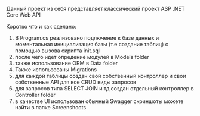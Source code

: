 Данный проект из себя представляет классический проект ASP .NET Core Web API 

Коротко что и как сделано:
1)  В Program.cs реализовано подлючение к базе данных и моментальная инициализация базы (т.е создание таблиц) с помощью вызова скрипта init.sql
2)  после чего идет опредение модулей в Models folder
3)  также использование ORM в Data folder
4)  Также использованы Migrations
5)  для каждой таблицы создан свой собственный контроллер и свои собственные API для все CRUD виды запросов
6) для запросов типа SELECT JOIN и тд создан отдельный контроллер в Controller folder
7) в качестве UI использован обычный Swagger скриншоты можете найти в папке Screenshoots
